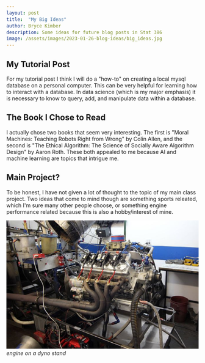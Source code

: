 ```yaml
---
layout: post
title:  "My Big Ideas"
author: Bryce Kimber
description: Some ideas for future blog posts in Stat 386
image: /assets/images/2023-01-26-blog-ideas/big_ideas.jpg
---
```


## My Tutorial Post

For my tutorial post I think I will do a "how-to" on creating a local mysql database on a personal computer. This can be very helpful for learning how to interact with a database. In data science (which is my major emphasis) it is necessary to know to query, add, and manipulate data within a database.

## The Book I Chose to Read

I actually chose two books that seem very interesting. The first is "Moral Machines: Teaching Robots Right from Wrong" by Colin Allen, and the second is "The Ethical Algorithm: The Science of Socially Aware Algorithm Design" by Aaron Roth. These both appealed to me because AI and machine learning are topics that intrigue me.

## Main Project?

To be honest, I have not given a lot of thought to the topic of my main class project. Two ideas that come to mind though are something sports releated, which I'm sure many other people choose, or something engine performance related because this is also a hobby/interest of mine.

![Figure](https://raw.githubusercontent.com/bkimber99/my386blog/main/assets/images/2023-01-26-blog-ideas/engine-dyno.jpg)
*engine on a dyno stand*